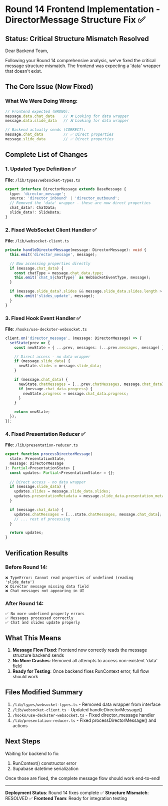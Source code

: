 # Round 14 Frontend Implementation - DirectorMessage Structure Fix ✅

## Status: Critical Structure Mismatch Resolved

Dear Backend Team,

Following your Round 14 comprehensive analysis, we've fixed the critical message structure mismatch. The frontend was expecting a 'data' wrapper that doesn't exist.

## The Core Issue (Now Fixed)

### What We Were Doing Wrong:
```javascript
// Frontend expected (WRONG):
message.data.chat_data    // ❌ Looking for data wrapper
message.data.slide_data   // ❌ Looking for data wrapper

// Backend actually sends (CORRECT):
message.chat_data         // ✅ Direct properties
message.slide_data        // ✅ Direct properties
```

## Complete List of Changes

### 1. **Updated Type Definition** ✅
**File**: `/lib/types/websocket-types.ts`
```typescript
export interface DirectorMessage extends BaseMessage {
  type: 'director_message';
  source: 'director_inbound' | 'director_outbound';
  // Removed the 'data' wrapper - these are now direct properties
  chat_data?: ChatData;
  slide_data?: SlideData;
}
```

### 2. **Fixed WebSocket Client Handler** ✅
**File**: `/lib/websocket-client.ts`
```typescript
private handleDirectorMessage(message: DirectorMessage): void {
  this.emit('director_message', message);

  // Now accessing properties directly
  if (message.chat_data) {
    const chatType = message.chat_data.type;
    this.emit(`chat_${chatType}` as WebSocketEventType, message);
  }

  if (message.slide_data?.slides && message.slide_data.slides.length > 0) {
    this.emit('slides_update', message);
  }
}
```

### 3. **Fixed Hook Event Handler** ✅
**File**: `/hooks/use-deckster-websocket.ts`
```typescript
client.on('director_message', (message: DirectorMessage) => {
  setState(prev => {
    const newState = { ...prev, messages: [...prev.messages, message] };

    // Direct access - no data wrapper
    if (message.slide_data) {
      newState.slides = message.slide_data;
    }

    if (message.chat_data) {
      newState.chatMessages = [...prev.chatMessages, message.chat_data];
      if (message.chat_data.progress) {
        newState.progress = message.chat_data.progress;
      }
    }

    return newState;
  });
});
```

### 4. **Fixed Presentation Reducer** ✅
**File**: `/lib/presentation-reducer.ts`
```typescript
export function processDirectorMessage(
  state: PresentationState,
  message: DirectorMessage
): Partial<PresentationState> {
  const updates: Partial<PresentationState> = {};
  
  // Direct access - no data wrapper
  if (message.slide_data) {
    updates.slides = message.slide_data.slides;
    updates.presentationMetadata = message.slide_data.presentation_metadata;
  }

  if (message.chat_data) {
    updates.chatMessages = [...state.chatMessages, message.chat_data];
    // ... rest of processing
  }

  return updates;
}
```

## Verification Results

### Before Round 14:
```
❌ TypeError: Cannot read properties of undefined (reading 'slide_data')
❌ Director message missing data field
❌ Chat messages not appearing in UI
```

### After Round 14:
```
✅ No more undefined property errors
✅ Messages processed correctly
✅ Chat and slides update properly
```

## What This Means

1. **Message Flow Fixed**: Frontend now correctly reads the message structure backend sends
2. **No More Crashes**: Removed all attempts to access non-existent 'data' field
3. **Ready for Testing**: Once backend fixes RunContext error, full flow should work

## Files Modified Summary

1. `/lib/types/websocket-types.ts` - Removed data wrapper from interface
2. `/lib/websocket-client.ts` - Updated handleDirectorMessage()
3. `/hooks/use-deckster-websocket.ts` - Fixed director_message handler
4. `/lib/presentation-reducer.ts` - Fixed processDirectorMessage() and actions

## Next Steps

Waiting for backend to fix:
1. RunContext() constructor error
2. Supabase datetime serialization

Once those are fixed, the complete message flow should work end-to-end!

---

**Deployment Status**: Round 14 fixes complete ✅
**Structure Mismatch**: RESOLVED ✅
**Frontend Team**: Ready for integration testing